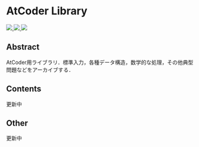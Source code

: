 # AtCoder Library

<p align=left>
<a href="#">
<img src="https://img.shields.io/github/languages/code-size/Okabe-Junya/AtCoder_library">
</a>
<a href="#">
<img src="https://img.shields.io/maintenance/yes/2022">
</a>
<a href="#">
<img src="https://img.shields.io/github/last-commit/Okabe-Junya/AtCoder_library">
</a>
</p>

## Abstract

AtCoder用ライブラリ．標準入力，各種データ構造，数学的な処理，その他典型問題などをアーカイブする．

## Contents

更新中

## Other

更新中
